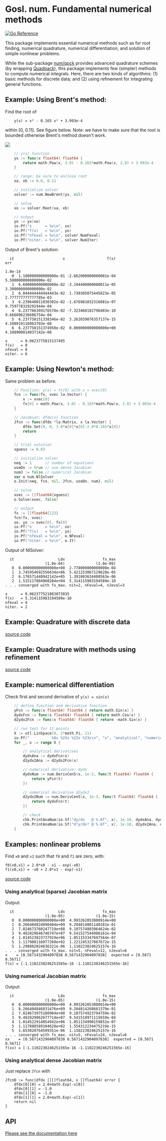 # Gosl. num. Fundamental numerical methods

[![Go Reference](https://pkg.go.dev/badge/github.com/ATIinc/gosl-ati/num.svg)](https://pkg.go.dev/github.com/ATIinc/gosl-ati/num)

This package implements essential numerical methods such as for root finding, numerical quadrature,
numerical differentiation, and solution of simple nonlinear problems.

While the sub-package [num/qpck](https://github.com/ATIinc/gosl-ati/tree/master/num/qpck) provides
advanced quadrature schemes (by wrapping [Quadpack](http://www.netlib.org/quadpack/)), this package
implements few (simpler) methods to compute numerical integrals. Here, there are two kinds of
algorithms: (1) basic methods for discrete data; and (2) using refinement for integrating general
functions.

## Example: Using Brent's method:

Find the root of

```
    y(x) = x³ - 0.165 x² + 3.993e-4
```

within [0, 0.11]. See figure below. Note: we have to make sure that the root is bounded otherwise Brent's method doesn't work. 

![](data/num_brent01.png)

```go
	// y(x) function
	yx := func(x float64) float64 {
		return math.Pow(x, 3.0) - 0.165*math.Pow(x, 2.0) + 3.993e-4
	}

	// range: be sure to enclose root
	xa, xb := 0.0, 0.11

	// initialize solver
	solver := num.NewBrent(yx, nil)

	// solve
	xo := solver.Root(xa, xb)

	// output
	yo := yx(xo)
	io.Pf("x      = %v\n", xo)
	io.Pf("f(x)   = %v\n", yo)
	io.Pf("nfeval = %v\n", solver.NumFeval)
	io.Pf("niter. = %v\n", solver.NumIter)
```

Output of Brent's solution:

```
  it                      x                   f(x)                    err
                                                                  1.0e-14
   0  1.100000000000000e-01 -2.662000000000001e-04  5.500000000000000e-02
   1  6.600000000000000e-02 -3.194400000000011e-05  3.300000000000000e-02
   2  6.044444444444443e-02  1.730305075445823e-05  2.777777777777785e-03
   3  6.239640011030302e-02 -1.676981032316081e-07  9.759778329292944e-04
   4  6.237766369176578e-02 -7.323468182796403e-10  9.666096236606754e-04
   5  6.237758151338346e-02  3.262039076357137e-15  4.108919116063703e-08
   6  6.237758151374950e-02  0.000000000000000e+00  4.108900814037142e-08

x      = 0.0623775815137495
f(x)   = 0
nfeval = 8
niter. = 6
```

## Example: Using Newton's method:

Same problem as before.

```go
	// Function: y(x) = fx[0] with x = xvec[0]
	fcn := func(fx, xvec la.Vector) {
		x := xvec[0]
		fx[0] = math.Pow(x, 3.0) - 0.165*math.Pow(x, 2.0) + 3.993e-4
	}

	// Jacobian: dfdx(x) function
	Jfcn := func(dfdx *la.Matrix, x la.Vector) {
		dfdx.Set(0, 0, 3.0*x[0]*x[0]-2.0*0.165*x[0])
		return
	}

	// trial solution
	xguess := 0.03

	// initialize solver
	neq := 1      // number of equations
	useDn := true // use dense Jacobian
	numJ := false // numerical Jacobian
	var o num.NlSolver
	o.Init(neq, fcn, nil, Jfcn, useDn, numJ, nil)

	// solve
	xvec := []float64{xguess}
	o.Solve(xvec, false)

	// output
	fx := []float64{123}
	fcn(fx, xvec)
	xo, yo := xvec[0], fx[0]
	io.Pf("x      = %v\n", xo)
	io.Pf("f(x)   = %v\n", yo)
	io.Pf("nfeval = %v\n", o.NFeval)
	io.Pf("niter. = %v\n", o.It)
```

Output of NlSolver:

```
  it                    Ldx                 fx_max
                  (1.0e-04)              (1.0e-09)
   0  0.000000000000000e+00  2.778000000000000e-04
   1  3.745954692556634e+06  5.421253067129628e-05
   2  6.176571448942142e+05  1.391803634400563e-06
   2  1.515117884960284e+04  5.314115983194589e-10
. . . converged with fx_max. nit=2, nFeval=4, nJeval=3

x      = 0.062377521883073835
f(x)   = 5.314115983194589e-10
nfeval = 4
niter. = 2
```

## Example: Quadrature with discrete data

[source code](t_quadDisc_test.go)

## Example: Quadrature with methods using refinement

[source code](t_quadElem_test.go)

## Example: numerical differentiation

Check first and second derivative of `y(x) = sin(x)`

```go
	// define function and derivative function
	yFcn := func(x float64) float64 { return math.Sin(x) }
	dydxFcn := func(x float64) float64 { return math.Cos(x) }
	d2ydx2Fcn := func(x float64) float64 { return -math.Sin(x) }

	// run test for 11 points
	X := utl.LinSpace(0, 2*math.Pi, 11)
	io.Pf("          %8s %23s %23s %23s\n", "x", "analytical", "numerical", "error")
	for _, x := range X {

		// analytical derivatives
		dydxAna := dydxFcn(x)
		d2ydx2Ana := d2ydx2Fcn(x)

		// numerical derivative: dydx
		dydxNum := num.DerivCen5(x, 1e-3, func(t float64) float64 {
			return yFcn(t)
		})

		// numerical derivative d2ydx2
		d2ydx2Num := num.DerivCen5(x, 1e-3, func(t float64) float64 {
			return dydxFcn(t)
		})

		// check
		chk.PrintAnaNum(io.Sf("dy/dx   @ %.6f", x), 1e-10, dydxAna, dydxNum, true)
		chk.PrintAnaNum(io.Sf("d²y/dx² @ %.6f", x), 1e-10, d2ydx2Ana, d2ydx2Num, true)
	}
```

## Examples: nonlinear problems

Find `x0` and `x1` such that `f0` and `f1` are zero, with:

```
f0(x0,x1) = 2.0*x0 - x1 - exp(-x0)
f1(x0,x1) = -x0 + 2.0*x1 - exp(-x1)
```

[source code](t_nlsolver_test.go)

### Using analytical (sparse) Jacobian matrix

Output:

```
  it                    Ldx                 fx_max
                  (1.0e-05)              (1.0e-15)
   0  0.000000000000000e+00  4.993262053000914e+00
   1  8.266404824090484e+09  9.204814001140181e-01
   2  7.824673760247719e+08  9.107574803964624e-02
   3  9.482829646746747e+07  9.541527544986161e-04
   4  1.014523823737919e+06  1.051153347697564e-07
   5  1.117908116077260e+02  1.221245327087672e-15
   5  1.298802024636321e-06  1.110223024625157e-16
. . . converged with fx_max. nit=5, nFeval=12, nJeval=6
x    = [0.5671432904097838 0.5671432904097838]  expected = [0.5671 0.5671]
f(x) = [-1.1102230246251565e-16 -1.1102230246251565e-16]
```

### Using numerical Jacobian matrix

Output:

```
  it                    Ldx                 fx_max
                  (1.0e-05)              (1.0e-15)
   0  0.000000000000000e+00  4.993262053000914e+00
   1  8.266404846831476e+09  9.204814268661379e-01
   2  7.824673975180904e+08  9.107574923794759e-02
   3  9.482829862677714e+07  9.541518971115659e-04
   4  1.014522914054942e+06  1.051134990159852e-07
   5  1.117888589104628e+02  1.554312234475219e-15
   5  1.653020764599351e-06  1.110223024625157e-16
. . . converged with fx_max. nit=5, nFeval=24, nJeval=6
xx    = [0.5671432904097838 0.5671432904097838]  expected = [0.5671 0.5671]
f(xx) = [-1.1102230246251565e-16 -1.1102230246251565e-16]
```

### Using analytical dense Jacobian matrix

Just replace `Jfcn` with

```
JfcnD := func(dfdx [][]float64, x []float64) error {
    dfdx[0][0] = 2.0+math.Exp(-x[0])
    dfdx[0][1] = -1.0
    dfdx[1][0] = -1.0
    dfdx[1][1] = 2.0+math.Exp(-x[1])
    return nil
}
```

## API

[Please see the documentation here](https://pkg.go.dev/github.com/ATIinc/gosl-ati/num)
